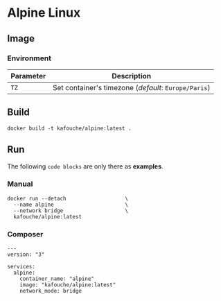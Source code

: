 # Alpine Linux

## Image
### Environment
| Parameter | Description                                          |
|-----------|------------------------------------------------------|
| `TZ`      | Set container's timezone (*default*: `Europe/Paris`) |

## Build
```
docker build -t kafouche/alpine:latest .
```


## Run
The following `code blocks` are only there as **examples**.
### Manual
```
docker run --detach                   \
  --name alpine                       \
  --network bridge                    \
  kafouche/alpine:latest
```

### Composer
```
---
version: "3"

services:
  alpine:
    container_name: "alpine"
    image: "kafouche/alpine:latest"
    network_mode: bridge
```
